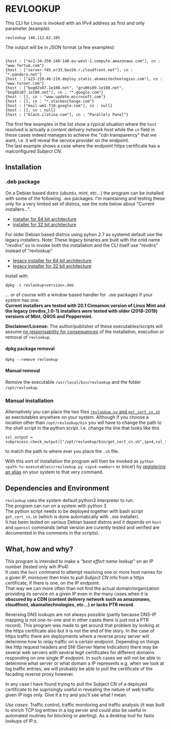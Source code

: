 # REVLOOKUP

This CLI for Linux is invoked with an IPv4 address as first and only parameter (example):
```
revlookup 146.112.62.105
```
The output will be in JSON format (a few examples):
```

{host : ["ec2-34-250-148-148.eu-west-1.compute.amazonaws.com"], cn : "www.fortum.com"}
{host : ["server-f45.er33.bos50.r.cloudfront.net"], cn : "*.pandora.net"}
{host : ["a23-219-46-110.deploy.static.akamaitechnologies.com"], cn : "www.turner.com"}
{host : ["bog02s07.1e100.net", "gru06s09.1e100.net", "bog02s07.1e100.net"], cn : "*.google.com"}
{host : [], cn : "www.update.microsoft.com"}
{host : [], cn : "*.stackexchange.com"}
{host : ["mail-wm1-f10.google.com"], cn : null}
{host : [], cn : null}
{host : ["black.ilatina.com"], cn : "Parallels Panel"} 
```

The first few examples in the list show a typical situation where the `host` resolved is actually a *content delivery network host* while the `cn` field in these cases indeed manages to achieve the "cdn transparency" that we want, i.e. it will reveal the service provider on the endpoint.\
The last example shows a case where the endpoint https certificate has a malconfigured *Subject CN*.


## Installation
### .deb package
On a Debian based distro (ubuntu, mint, etc...) the program can be installed with some of the following `.deb` packages. I'm maintaining and testing these only for a very limited set of distros, see the note below about "Current installers...".

* [installer for 64 bit architecture](https://github.com/svenberglund/cdn-transparency-revdns/blob/amd64-build/revlookup_2.0-1.deb)
* [installer for 32 bit architecture](https://github.com/svenberglund/cdn-transparency-revdns/blob/i386-build/revlookup_2.0-1.deb)

For older Debian based distros using pyhon 2.7 as systemd default use the legacy installers. Note: These legacy binaries are built with the onld name "revdns" so to invoke both the installation and the CLI itself use "revdns" instead of "revlookup" 

* [legacy installer for 64 bit architecture](https://github.com/svenberglund/cdn-transparency-revdns/blob/amd64-build/revdns_1.0-1.deb)
* [legacy installer for 32 bit architecture](https://github.com/svenberglund/cdn-transparency-revdns/blob/i386-build/revdns_1.0-1.deb)

Install with
```
dpkg -i revlookup<version>.deb
```
... or of course with a window based handler for `.deb` packages if your system has one.\
**Current installers are tested with 20.1 Cinnamon version of Linux Mint and the legacy (revdns_1.0-1) installers were tested with older (2018-2019) versions of Mint, Q4OS and Peppermint.**

**Disclaimer/License:** The author/publisher of these executables/scripts will assume [no responsability for consequences](https://github.com/svenberglund/revlookup/blob/master/LICENSE.md) of the installation, execution or removal of `revlookup`.

#### dpkg package removal
```
dpkg --remove revlookup
```

#### Manual removal
Remove the executable `/usr/local/bin/revlookup` and the folder `/opt/revlookup`. 

### Manual installation
Alternatively you can place the two files [`revlookup.py` and `get_cert_cn.sh`](https://github.com/svenberglund/cdn-transparency-revdns/tree/master/revlookup_2.0-1/opt/revlookup/bin) as exectutables anywhere on your system. Although if you choose a location other than `/opt/revlookup/bin` you will have to change the path to the shell script in the python script. I.e. change the line that looks like this 
```
ssl_output = subprocess.check_output(["/opt/revlookup/bin/get_cert_cn.sh",ipv4,ssl_timeout])
```
to match the path to where ever you place the `.sh` file.


With this sort of installation the program will then be invoked as `python <path-to-executables>/revlookup.py <ipv4-number>` or (nicer) by [registering an alias](https://www.hostingadvice.com/how-to/set-command-aliases-linuxubuntudebian/) on your system to that very command.



## Dependencies and Environment
`revlookup` uses the system default python3 interpreter to run.\
The program can run on a system with python 3\
The python script needs to be deployed together with bash script `get_cert_cn.sh` (which is done automatically with `.deb` installer).\
It has been tested on various Debian based distros and it depends on `host` and `openssl` commands (what version are curently tested and verified are documented in the comments in the scripts). 


## What, how and why?
This program is intended to make a *"best effort name lookup"* on an IP number (tested only wih IPv4)\
It uses the `host` command to attempt resolving one or more host names for a given IP,  moreover then tries to pull *Subject CN* info from a https certificate, if there is one, on the IP endpoint.\
That way we can more often than not find the actual domain/organization providing its service on a given IP even in the many cases when it is **obscured by a CDN (content delivery network such as amazonaws, cloudfront, akamaitechnologies, etc...) or lacks PTR record**.

Reversing DNS lookups are not always possible (partly because DNS-IP mapping is not one-to-one and in other cases there is just not a PTR record). This program was made to get around that problem by looking at the https certificate also but it is not the end of the story. In the case of https traffic there are deployments where a reverse proxy server will determine how to relay traffic on a certain endpoint. Depending on things like http request headers and SNI (Server Name Indication) there may be several web servers with several legit certificates for different domains responding on one single IP endpoint. In such cases we will not be able to determine what server or what domain a IP represents e.g. when we look at log traffic entries, we will probably be able to pull the certificate of the facading reverse proxy however.

In any case I have found trying to pull the Subject CN of a deployed certificate to be suprisingly useful in revealing the nature of web traffic given IP logs only. Give it a try and you'll see what I mean.

*Use cases*: Traffic control, traffic monitoring and traffic analysis (it was built to enrich TCP log entries in a log server and could also be useful in automated routines for blocking or alerting). As a desktop tool for fasts lookups of IP:s.
